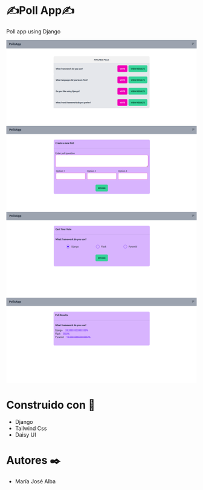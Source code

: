 <h1>✍️Poll App✍️</h1>

Poll app using Django

<img src="img/img1.png">
<img src="img/img2.png">
<img src="img/img3.png">
<img src="img/img4.png">

<h1>Construido con 🔧</h1>

<ul>
    <li>Django</li>
    <li>Tailwind Css</li>
    <li>Daisy UI</li>
</ul>

<h1>Autores ✒️</h1>

<ul>
    <li>María José Alba</li>
</ul>

